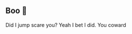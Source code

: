 ## Boo 👻
Did I jump scare you? Yeah I bet I did. You coward

<script src="https://utteranc.es/client.js"
        repo="FAReTek1/_utterances"
        issue-term="pathname"
        theme="preferred-color-scheme"
        crossorigin="anonymous"
        async>
</script>
